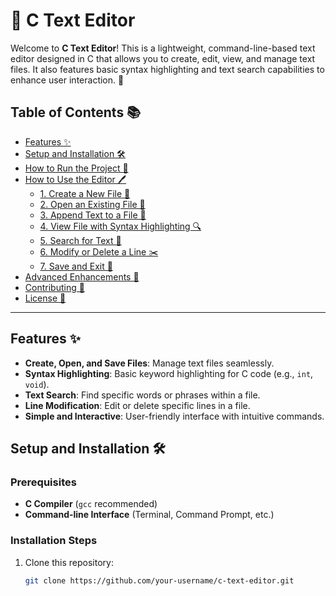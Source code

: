 # 📝 C Text Editor

Welcome to **C Text Editor**! This is a lightweight, command-line-based text editor designed in C that allows you to create, edit, view, and manage text files. It also features basic syntax highlighting and text search capabilities to enhance user interaction. 🚀

## Table of Contents 📚

- [Features ✨](#features-)
- [Setup and Installation 🛠️](#setup-and-installation-️)
- [How to Run the Project 🚀](#how-to-run-the-project-)
- [How to Use the Editor 🖊️](#how-to-use-the-editor-️)
  - [1. Create a New File 📄](#1-create-a-new-file-)
  - [2. Open an Existing File 📂](#2-open-an-existing-file-)
  - [3. Append Text to a File 📝](#3-append-text-to-a-file-)
  - [4. View File with Syntax Highlighting 🔍](#4-view-file-with-syntax-highlighting-)
  - [5. Search for Text 🔎](#5-search-for-text-)
  - [6. Modify or Delete a Line ✂️](#6-modify-or-delete-a-line-)
  - [7. Save and Exit 💾](#7-save-and-exit-)
- [Advanced Enhancements 🔧](#advanced-enhancements-)
- [Contributing 🤝](#contributing-)
- [License 📄](#license-)

---

## Features ✨

- **Create, Open, and Save Files**: Manage text files seamlessly.
- **Syntax Highlighting**: Basic keyword highlighting for C code (e.g., `int`, `void`).
- **Text Search**: Find specific words or phrases within a file.
- **Line Modification**: Edit or delete specific lines in a file.
- **Simple and Interactive**: User-friendly interface with intuitive commands.

## Setup and Installation 🛠️

### Prerequisites

- **C Compiler** (`gcc` recommended)
- **Command-line Interface** (Terminal, Command Prompt, etc.)

### Installation Steps

1. Clone this repository:
   ```bash
   git clone https://github.com/your-username/c-text-editor.git
